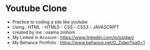 # Youtube Clone
* Practice to coding a site like youtube
* Using : HTML - HTML5 - CSS - CSS3 - JAVASCRIPT
* created by me : osama zinhom 
* My Linked in Account : https://www.linkedin.com/in/ozidan/
* My Behance Portfolio : https://www.behance.net/O_Zidan?isa0=1
